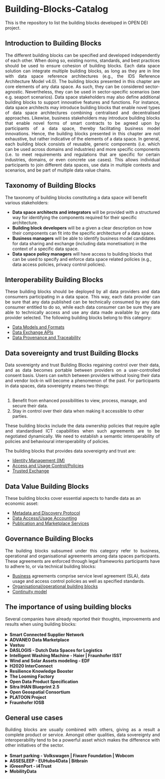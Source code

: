 # Building-Blocks-Catalog
This is the repository to list the building blocks developed in OPEN DEI project.

## Introduction to Building Blocks
<div align="justify">The different building blocks can be specified and developed independently of each other.  When doing so, existing norms, standards, and best practices should be used to ensure cohesion of building blocks. Each data space solution can integrate multiple building blocks, as long as they are in line with data space reference architectures (e.g., the IDS Reference Architecture Model v4.0). The building blocks presented in this chapter are core elements of any data space. As such, they can be considered sector-agnostic. Nevertheless, they can be used in sector-specific scenarios (see e.g. seaport scenarios). Data space stakeholders may also define additional building blocks to support innovative features and functions. For instance, data space architects may introduce building blocks that enable novel types of data space architectures combining centralised and decentralised approaches. Likewise, business stakeholders may introduce building blocks that enable novel forms of smart contracts to be agreed upon by participants of a data space, thereby facilitating business model innovations. Hence, the building blocks presented in this chapter are not exhaustive, but rather indicative of the elements of a data space. In general, each building block consists of reusable, generic components (i.e. which can be used across domains and industries) and more specific components (i.e. to meet requirements and regulations that are specific for certain industries, domains, or even concrete use cases). This allows individual participants to join different data spaces, use data in multiple contexts and scenarios, and be part of multiple data value chains.</div>

## Taxonomy of Building Blocks	
The taxonomy of building blocks constituting a data space will benefit various stakeholders:
- **Data space architects and integrators** will be provided with a structured way for identifying the components required for their specific architecture.
- **Building block developers** will be a given a clear description on how their components can fit into the specific architecture of a data space.
- **Business managers** will be able to identify business model candidates for data sharing and exchange (including data monetisation) in the context of a specific data space.
- **Data space policy managers** will have access to building blocks that can be used to specify and enforce data space related policies (e.g., data access policies, privacy control policies).

## Interoperability Building Blocks
<div align="justify">These building blocks should be deployed by all data providers and data consumers participating in a data space. This way, each data provider can be sure that any data published can be technically consumed by any data consumer entitled to do so, while each data consumer can be sure they are able to technically access and use any data made available by any data provider selected. The following building blocks belong to this category:</div>

- [Data Models and Formats](./data-models-and-formats.md)
- [Data Exchange APIs](./data-exchange-APIs.md)
- [Data Provenance and Traceability](./provenance_and_traceability.md)

## Data sovereignty and trust Building Blocks
<div align="justify">Data sovereignty and trust Building Blocks regaining control over their data, and as data becomes portable between providers on a user-controlled consent basis. Users can switch between providers without losing their data and vendor lock-in will become a phenomenon of the past. For participants in data spaces, data sovereignty means two things:</div></br>

1. Benefit from enhanced possibilities to view, process, manage, and secure their data.
2. Stay in control over their data when making it accessible to other parties.

<div align="justify">These building blocks include the data ownership policies that require agile and standardised ICT capabilities when such agreements are to be negotiated dynamically. We need to establish a semantic interoperability of policies and behavioural interoperability of policies.</div>

The building blocks that provides data sovereignty and trust are:
- [Identity Management (IM)](./identity_management.md)
- [Access and Usage Control/Policies](./access_and_usage_control.md)
- [Trusted Exchange](./trusted_exchange.md)

## Data Value Building Blocks
These building blocks cover essential aspects to handle data as an economic asset: 
- [Metadata and Discovery Protocol](./metadata_and_discovery_protocol.md)
- [Data Access/Usage Accounting](./data_usage_accounting.md)
- [Publication and Marketplace Services](./publication_and_marketplace_services.md)


## Governance Building Blocks
<div align="justify">The building blocks subsumed under this category refer to business, operational and organisational agreements among data spaces participants. These agreements are enforced through legal frameworks participants have to adhere to, or via technical building blocks:</div>

- [Business](./business.md) agreements comprise service level agreement (SLA), data usage and access control policies as well as specified standards.
- [Organisational/operational building blocks](./organisational_and_operational.md)
- [Continuity model](./continuity_model.md)

## The importance of using building blocks
<div align="justify">Several companies have already reported their thoughts, improvements and results when using building blocks: </div></br>

<details>
  <summary><strong>Smart Connected Supplier Network</strong></summary>
  
  - Enable small manufacturing companies to join the digitalization process without the need of hiring IT professionals.
  - A rise of 20% of the overall productivity.
  - The transaction costs of the supply chain are reduced.
  
  Visit [SCSN webpage](https://smart-connected.nl/en) for more information.
</details>

<details>
  <summary><strong>ADVANEO Data Marketplace</strong></summary>
  
  - The data marketplace has been developed as a decentralized portal, all relevant and possibly sensitive raw data always remain with the data provider and only is transferred directly to the buyer in the event of a purchase.
  - Give the opportunity of monetizing data.
  - Open data can be used to open up new perspectives and lift your data project to the next level.
  
  Visit [ADVANEO DMP webpage](https://www.advaneo-datamarketplace.de/en/#) for more information.
</details>

<details>
  <summary><strong>Vastuu</strong></summary>
  
  - Drive Europe’s data economy.
  - Next-level adoption and co-creation of value with commercial scenarios.
  - Foster neutrality, standards and common language to avoid risks and enhance trust.
  - Help establish the community and ecosystem to foster future innovation.
  - Secure data lowers the threshold for different organisations to share their knowledge and expertise.
  
</details>

<details>
  <summary><strong>DASLOGIS - Dutch Data Spaces for Logistics</strong></summary>
  
  - Enable the discovery and controlled sharing of (potentially) sensitive data.
  - Offer flexibility, extensibility and personalisation to support data exchange in logistics.
  
</details>

<details>
  <summary><strong>Intelligent Washing Machine - Haier | Fraunhofer ISST</strong></summary>
  
  - Save cost, time and energy, environmental awareness.
  - Offer consumers a better utilization of washing machines with additional services
  - Gain data insights for product and service innovations 
  - By collecting consumer data companies get the possibility to gain data insights for product and service innovations.
  
</details>

<details>
  <summary><strong>Wind and Solar Assets modeling - EDF</strong></summary>
  
  - Opportunity to build comprehensive models, analytic frameworks and improve multiparty collaboration capabilities needed to support digital ecosystems.
  - Backbone for renewables operator to ensure continuity of technical data along lifecycle.
  - Real accelerator for Greenfields and brownfields assets to deliver more safely, more quickly more efficiently and with a lower Total Cost of Ownership.
</details>

<details>
  <summary><strong>H2020 InterConnect</strong></summary>
  
  - The need for the selected building blocks (Interoperability, Trust and Data Value) was natural to the project's reference architecture, hence their adoption. They are particularly important to allow the required separation of what is the interoperability plan (at the syntactic and semantical level), the data exchange plan to link interoperable peers, and the enforcement of trust (identity) for data usage. Relying on these building blocks ensures alignment, but most importantly, the capability to swap them if needed and to interface with other sectors/domains outside the one of InterConnect (Energy/IoT). 
</details>

<details>
  <summary><strong>Resilience Knowledge Booster</strong></summary>
  
  - The importance of the interoperablity, semantic metadata at cross-domain served the IMPETUs project to elaborate a climate/environment data space to share information across industries and contribute to the elaboration and planning of adaptation and mitigation actions against climate change.
</details>

<details>
  <summary><strong>The Looming Factory</strong></summary>
  
  - The role of Data Spaces in the project is to craete a secure environment to transmit log data collected by IoT sensors from the shop floor to the third-parties responsible for the development of data analysis and AI applications to improve operational efficiency (e.g. predictive maintenance). The implemented and instantiated components follow the IDS Reference Architecture Model (IDS-RAM 3.0) and include IDS Connectors, an Identity Provider, a Broker and an App Store.
</details>

<details>
  <summary><strong>Open Data Product Specification</strong></summary>
  
  <div align="justify">ODPS is a technical specification of a machine-readable data product metadata model. The Open Data Product Specification aims for the same impact in the Data Economy as what OpenAPI specification did for the API Economy.</div></br>

  <div align="justify">The data products and data as a service solutions are spread around increasing amount of market places, tool stack for the data product design, development and management is a wild west, consumers have a hard time knowing what they are purchasing or how to compare data products to find a best possible fit in their situation.</div></br>

  <div align="justify">In short, the data economy lacks a data product standard. By working together and openly, we can increase interoperability, growth, and data reuse with help of shared specification. International standards are a vital tool in ensuring products and services are interchangeable and compatible across borders, removing barriers to trade, reducing production and supply chain costs and building confidence in business services and protecting consumers.</div>
</details>

<details>
  <summary><strong>Sitra IHAN Blueprint 2.5</strong></summary>
  
  <div align="justify">The IHAN data economy architecture defines the distributed and open standard-based components that allow companies, governments and individuals to share data in an easy and trusted manner with users’ consents. Focus is on IDENTITY, CONSENT and LOGGING. These three parts have been approved as a CEN/CENELEC pre-standard.</div>
</details>

<details>
  <summary><strong>Open Geospatial Consortium</strong></summary>
  
  <div align="justify">OGC community is building spatial-related suite of standards in multiple groups. both internally and externally it is important to ensure minimum alignment between interoperability solutions. Therefore, as the harmonisation between standards is based on the building blocks that can be composed in the IT solution, it is important to make sure component building blocks can mediate and use exchange mechanisms.</div>
</details>

<details>
  <summary><strong>PLATOON Project</strong></summary>
  
  Provide building blocks for three pillars to support a reference Architecture for Interoperable Data (and services) Ecosystem.
1. Pilar 1 : Interoperability : Semantic Data Model for Energy
2. Pilar 2 : Trust : with IDSA (own connector) - Privacy for secure data exchange.
3. Pilar 3 : Data value : Use Analytic Toolbox that leverages previous 2 pillars and provides data driven interoperable service that can be deployed in different configuration - Cloud/Hybrid/Edge
</details>

<details>
  <summary><strong>Fraunhofer IOSB</strong></summary>
  
  <div align="justify">Data sovereignty for manufacturing / Industry 4.0 companies in use-cases like "Collaboritive Condition Monitoring". We are using the Eclipse Dataspace Connector to connect digital twins (asset administration shell) across company borders.</div>
</details>

## General use cases
<div align="justify">Building blocks are usually combined with others, giving as a result a complete product or service. Amongst other qualities, data sovereignty and interoperability tend to be a powerful asset which makes the difference with other initiatives of the sector.</div></br>

<details>
  <summary><strong>Smart parking - Volkswagen | Fiware Foundation | Wobcom</strong></summary>
  <div align="justify">Smart Parking is a digital solution to improve parking in a city, reduce air pollution and support local businesses. Drivers in a city are navigated to the nearest available parking space. They can register their preferred shopping profiles, and these anonymised profiles are matched with shops near the parking spaces. Matching shop offers are returned with hash codes for the possible offers. If the driver shops at that particular shop, their parking fee is paid by the shop.</div>
</details>

<details>
  <summary><strong>ASSESLEEP - EUHubs4Data | Bitbrain</strong></summary>
  <div align="justify">It consists of a highly accurate sleep monitoring device that can comfortably record sleep at your home. A comprehensive sleep dataset will be created using using <a href="https://euhubs4data.eu/experiments/assesleep/">Bitbrain</a>'s new technology, incorporating a multitude of physiological and environmental sensors. Based on data collected in controlled and uncontrolled environments, robust AI-powered sleep analysis algorithms with medical-grade accuracy will be implemented.</div>
</details>

<details>
  <summary><strong>iGreenPort - i4Trust</strong></summary>
  <div align="justify">The objective of the <a href="https://i4trust.org/experiments/igreenport/">iGreenPort</a> experiment consists of the monitoring of sea water quality in different areas of a port. In essence, different datasets (geoposition data on water quality, AIS navigation real-time data, etc..) will be shared in iGreenPort data space to create several data packages at different levels of the ‘data value chain’ to be utilised by iGreenPort partners and external entities, particularly authorities with environmental competencies in ports, their suppliers, and research groups in the field.</div>
</details>

<details>
  <summary><strong>MobilityData</strong></summary>
  <div align="justify">The mobility community has created several hubs for international GTFS sources over the years. There have been consistent issues with sustaining these platforms in the long term, and creating community processes so it's clear how decisions are made and how stakeholders across the mobility industry can contribute to the platform. That's the need <a href="https://database.mobilitydata.org/">MobilityData</a> is working to meet with the <a href="https://github.com/MobilityData/mobility-database-catalogs">Mobility Database</a>, so more stakeholders can trust the longevity of this platform and it can become an increasingly valuable source for creating and improving mobility data as a community. </div>
</details>
